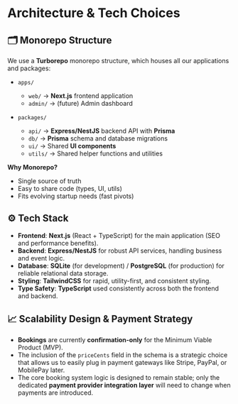 # Architecture & Tech Choices

## 🗂️ Monorepo Structure

We use a **Turborepo** monorepo structure, which houses all our applications and packages:

* `apps/`
  * `web/` → **Next.js** frontend application
  * `admin/` → (future) Admin dashboard

* `packages/`
  * `api/` → **Express/NestJS** backend API with **Prisma**
  * `db/` → **Prisma** schema and database migrations
  * `ui/` → Shared **UI components**
  * `utils/` → Shared helper functions and utilities

**Why Monorepo?**

* Single source of truth
* Easy to share code (types, UI, utils)
* Fits evolving startup needs (fast pivots)

## ⚙️ Tech Stack

* **Frontend**: **Next.js** (React + TypeScript) for the main application (SEO and performance benefits).
* **Backend**: **Express/NestJS** for robust API services, handling business and event logic.
* **Database**: **SQLite** (for development) / **PostgreSQL** (for production) for reliable relational data storage.
* **Styling**: **TailwindCSS** for rapid, utility-first, and consistent styling.
* **Type Safety**: **TypeScript** used consistently across both the frontend and backend.

## 📈 Scalability Design & Payment Strategy

* **Bookings** are currently **confirmation-only** for the Minimum Viable Product (MVP).
* The inclusion of the `priceCents` field in the schema is a strategic choice that allows us to easily plug in payment gateways like Stripe, PayPal, or MobilePay later.
* The core booking system logic is designed to remain stable; only the dedicated **payment provider integration layer** will need to change when payments are introduced.